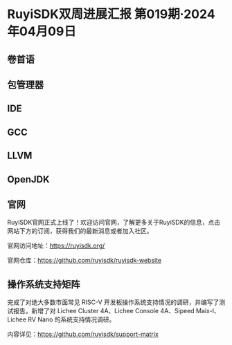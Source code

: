 # RuyiSDK双周进展汇报  第019期·2024年04月09日

## 卷首语


## 包管理器


## IDE


## GCC


## LLVM


## OpenJDK


## 官网

RuyiSDK官网正式上线了！欢迎访问官网，了解更多关于RuyiSDK的信息，点击网站下方的订阅，获得我们的最新消息或者加入社区。

官网访问地址：https://ruyisdk.org/

官网仓库：https://github.com/ruyisdk/ruyisdk-website

## 操作系统支持矩阵

完成了对绝大多数市面常见 RISC-V 开发板操作系统支持情况的调研，并编写了测试报告。新增了对 Lichee Cluster 4A、Lichee Console 4A、Sipeed Maix-I、Lichee RV Nano 的系统支持情况调研。

内容详见：https://github.com/ruyisdk/support-matrix
